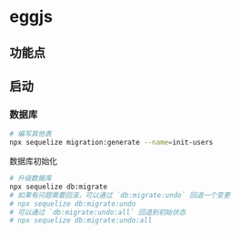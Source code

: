 # eggjs

## 功能点

## 启动

### 数据库

``` bash
# 编写其他表
npx sequelize migration:generate --name=init-users
```

数据库初始化

``` bash
# 升级数据库
npx sequelize db:migrate
# 如果有问题需要回滚，可以通过 `db:migrate:undo` 回退一个变更
# npx sequelize db:migrate:undo
# 可以通过 `db:migrate:undo:all` 回退到初始状态
# npx sequelize db:migrate:undo:all
```